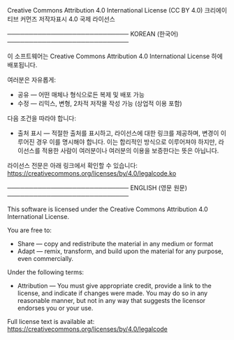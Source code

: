 Creative Commons Attribution 4.0 International License (CC BY 4.0)
크리에이티브 커먼즈 저작자표시 4.0 국제 라이선스

────────────────────────────
KOREAN (한국어)
────────────────────────────

이 소프트웨어는 Creative Commons Attribution 4.0 International License 하에 배포됩니다.

여러분은 자유롭게:
- 공유 — 어떤 매체나 형식으로든 복제 및 배포 가능
- 수정 — 리믹스, 변형, 2차적 저작물 작성 가능 (상업적 이용 포함)

다음 조건을 따라야 합니다:
- 출처 표시 — 적절한 출처를 표시하고, 라이선스에 대한 링크를 제공하며, 변경이 이루어진 경우 이를 명시해야 합니다. 
  이는 합리적인 방식으로 이루어져야 하지만, 라이선스를 적용한 사람이 여러분이나 여러분의 이용을 보증한다는 뜻은 아닙니다.

라이선스 전문은 아래 링크에서 확인할 수 있습니다:
https://creativecommons.org/licenses/by/4.0/legalcode.ko

────────────────────────────
ENGLISH (영문 원문)
────────────────────────────

This software is licensed under the Creative Commons Attribution 4.0 International License.

You are free to:
- Share — copy and redistribute the material in any medium or format
- Adapt — remix, transform, and build upon the material for any purpose, even commercially.

Under the following terms:
- Attribution — You must give appropriate credit, provide a link to the license, and indicate if changes were made. 
  You may do so in any reasonable manner, but not in any way that suggests the licensor endorses you or your use.

Full license text is available at:
https://creativecommons.org/licenses/by/4.0/legalcode
